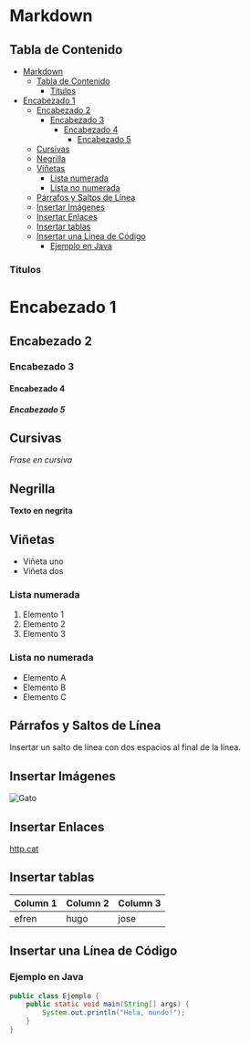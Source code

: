 # Markdown

## Tabla de Contenido
- [Markdown](#markdown)
  - [Tabla de Contenido](#tabla-de-contenido)
    - [Titulos](#titulos)
- [Encabezado 1](#encabezado-1)
  - [Encabezado 2](#encabezado-2)
    - [Encabezado 3](#encabezado-3)
      - [Encabezado 4](#encabezado-4)
        - [Encabezado 5](#encabezado-5)
  - [Cursivas](#cursivas)
  - [Negrilla](#negrilla)
  - [Viñetas](#viñetas)
    - [Lista numerada](#lista-numerada)
    - [Lista no numerada](#lista-no-numerada)
  - [Párrafos y Saltos de Línea](#párrafos-y-saltos-de-línea)
  - [Insertar Imágenes](#insertar-imágenes)
  - [Insertar Enlaces](#insertar-enlaces)
  - [Insertar tablas](#insertar-tablas)
  - [Insertar una Línea de Código](#insertar-una-línea-de-código)
    - [Ejemplo en Java](#ejemplo-en-java)




### Titulos

# Encabezado 1

## Encabezado 2

### Encabezado 3

#### Encabezado 4

##### Encabezado 5

## Cursivas

_Frase en cursiva_

## Negrilla

**Texto en negrita**

## Viñetas

* Viñeta uno
* Viñeta dos

### Lista numerada

1. Elemento 1
2. Elemento 2
3. Elemento 3

### Lista no numerada

- Elemento A
- Elemento B
- Elemento C

## Párrafos y Saltos de Línea

Insertar un salto de línea con dos espacios al final de la línea.

## Insertar Imágenes

![Gato](https://http.cat/images/403.jpg)

## Insertar Enlaces

[http.cat](https://http.cat/)

## Insertar tablas
| Column 1 | Column 2 | Column 3 |
|----------|----------|----------|
| efren    |  hugo    |jose      |

## Insertar una Línea de Código

### Ejemplo en Java

```java
public class Ejemplo {
    public static void main(String[] args) {
        System.out.println("Hola, mundo!");
    }
}
```
